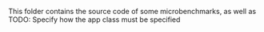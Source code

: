 This folder contains the source code of some microbenchmarks, as well as
TODO: Specify how the app class must be specified
